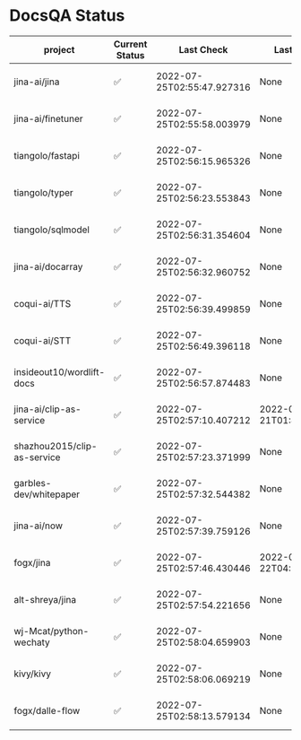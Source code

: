 # DocsQA Status

|          project          |Current Status|        Last Check        |      Last Downtime       |                      % Uptime                       |
|---------------------------|--------------|--------------------------|--------------------------|-----------------------------------------------------|
|jina-ai/jina               |✅            |2022-07-25T02:55:47.927316|None                      |100.0 (since 2022-07-20 17:11:38.421227)             |
|jina-ai/finetuner          |✅            |2022-07-25T02:55:58.003979|None                      |100.0 (since 2022-07-20 17:11:38.421227)             |
|tiangolo/fastapi           |✅            |2022-07-25T02:56:15.965326|None                      |100.0 (since 2022-07-20 17:11:38.421227)             |
|tiangolo/typer             |✅            |2022-07-25T02:56:23.553843|None                      |100.0 (since 2022-07-20 17:11:38.421227)             |
|tiangolo/sqlmodel          |✅            |2022-07-25T02:56:31.354604|None                      |100.0 (since 2022-07-20 17:11:38.421227)             |
|jina-ai/docarray           |✅            |2022-07-25T02:56:32.960752|None                      |100.0 (since 2022-07-20 17:11:38.421227)             |
|coqui-ai/TTS               |✅            |2022-07-25T02:56:39.499859|None                      |100.0 (since 2022-07-20 17:11:38.421227)             |
|coqui-ai/STT               |✅            |2022-07-25T02:56:49.396118|None                      |100.0 (since 2022-07-20 17:11:38.421227)             |
|insideout10/wordlift-docs  |✅            |2022-07-25T02:56:57.874483|None                      |100.0 (since 2022-07-20 17:11:38.421227)             |
|jina-ai/clip-as-service    |✅            |2022-07-25T02:57:10.407212|2022-07-21T01:43:26.228623|12.592866698926874 (since 2022-07-20 17:11:38.421227)|
|shazhou2015/clip-as-service|✅            |2022-07-25T02:57:23.371999|None                      |100.0 (since 2022-07-20 17:11:38.421227)             |
|garbles-dev/whitepaper     |✅            |2022-07-25T02:57:32.544382|None                      |100.0 (since 2022-07-22 05:15:25.212266)             |
|jina-ai/now                |✅            |2022-07-25T02:57:39.759126|None                      |100.0 (since 2022-07-20 17:11:38.421227)             |
|fogx/jina                  |✅            |2022-07-25T02:57:46.430446|2022-07-22T04:27:22.362299|92.49033212010919 (since 2022-07-20 17:11:38.421227) |
|alt-shreya/jina            |✅            |2022-07-25T02:57:54.221656|None                      |100.0 (since 2022-07-20 17:11:38.421227)             |
|wj-Mcat/python-wechaty     |✅            |2022-07-25T02:58:04.659903|None                      |100.0 (since 2022-07-20 17:11:38.421227)             |
|kivy/kivy                  |✅            |2022-07-25T02:58:06.069219|None                      |100.0 (since 2022-07-20 17:11:38.421227)             |
|fogx/dalle-flow            |✅            |2022-07-25T02:58:13.579134|None                      |100.0 (since 2022-07-20 17:11:38.421227)             |
